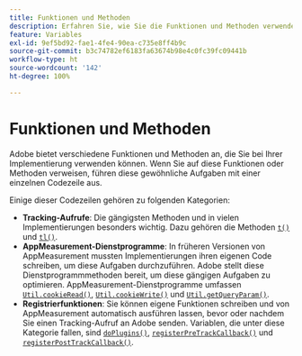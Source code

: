 ```yaml
---
title: Funktionen und Methoden
description: Erfahren Sie, wie Sie die Funktionen und Methoden verwenden können, die Adobe in Ihrer Implementierung anbietet.
feature: Variables
exl-id: 9ef5bd92-fae1-4fe4-90ea-c735e8ff4b9c
source-git-commit: b3c74782ef6183fa63674b98e4c0fc39fc09441b
workflow-type: ht
source-wordcount: '142'
ht-degree: 100%

---
```


# Funktionen und Methoden

Adobe bietet verschiedene Funktionen und Methoden an, die Sie bei Ihrer Implementierung verwenden können. Wenn Sie auf diese Funktionen oder Methoden verweisen, führen diese gewöhnliche Aufgaben mit einer einzelnen Codezeile aus.

Einige dieser Codezeilen gehören zu folgenden Kategorien:

* **Tracking-Aufrufe**: Die gängigsten Methoden und in vielen Implementierungen besonders wichtig. Dazu gehören die Methoden [`t()`](t-method.md) und [`tl()`](tl-method.md).
* **AppMeasurement-Dienstprogramme**: In früheren Versionen von AppMeasurement mussten Implementierungen ihren eigenen Code schreiben, um diese Aufgaben durchzuführen. Adobe stellt diese Dienstprogrammmethoden bereit, um diese gängigen Aufgaben zu optimieren. AppMeasurement-Dienstprogramme umfassen [`Util.cookieRead()`](util-cookieread.md), [`Util.cookieWrite()`](util-cookiewrite.md) und [`Util.getQueryParam()`](util-getqueryparam.md).
* **Registrierfunktionen**: Sie können eigene Funktionen schreiben und von AppMeasurement automatisch ausführen lassen, bevor oder nachdem Sie einen Tracking-Aufruf an Adobe senden. Variablen, die unter diese Kategorie fallen, sind [`doPlugins()`](doplugins.md), [`registerPreTrackCallback()`](registerpretrackcallback.md) und [`registerPostTrackCallback()`](registerposttrackcallback.md).
